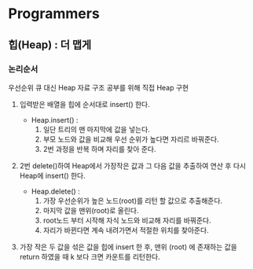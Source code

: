 # Programmers 
## 힙(Heap) : 더 맵게

### 논리순서

우선순위 큐 대신 Heap 자료 구조 공부를 위해 직접 Heap 구현

1. 입력받은 배열을 힙에 순서대로 insert() 한다.
   - Heap.insert() : 
     1. 일단 트리의 맨 마지막에 값을 넣는다.
     2. 부모 노드와 값을 비교해 우선 순위가 높다면 자리르 바꿔준다.
     3. 2번 과정을 반복 하며 자리를 찾아 준다.

2. 2번 delete()하여 Heap에서 가장작은 값과 그 다음 값을 추출하여 연산 후 다시 Heap에 insert() 한다.
    - Heap.delete() :
      1. 가장 우선순위가 높은 노드(root)를 리턴 할 값으로 추출해준다.
      2. 마지막 값을 맨위(root)로 올린다.
      3. root노드 부터 시작해 자식 노드와 비교해 자리를 바꿔준다.
      4. 자리가 바뀐다면 계속 내려가면서 적절한 위치를 찾아준다.

3. 가장 작은 두 값을 섞은 값을 힙에 insert 한 후, 맨위 (root) 에 존재하는 값을 return 하였을 때 k 보다 크면 카운트를 리턴한다.